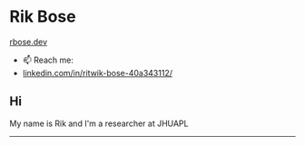 # Rik Bose
[rbose.dev](https://www.rbose.dev)

- 📫 Reach me: 
- [linkedin.com/in/ritwik-bose-40a343112/](https://www.linkedin.com/in/infiniterik/)

## Hi
My name is Rik and I'm a researcher at JHUAPL


---

<!---
infiniterik/infiniterik is a ✨ special ✨ repository because its `README.md` (this file) appears on your GitHub profile.
You can click the Preview link to take a look at your changes.
--->
